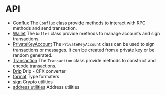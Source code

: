 # API

* [Conflux](./Conflux.md) The `Conflux` class provide methods to interact with RPC methods and send transaction.
* [Wallet](./wallet/Wallet.md) The `Wallet` class provide methods to manage accounts and sign transactions.
* [PrivateKeyAccount](./wallet/PrivateKeyAccount.md) The `PrivateKeyAccount` class can be used to sign transactions or messages. It can be created from a private key or be random generated.
* [Transaction](./Transaction.md) The `Transaction` class provide methods to construct and encode transactions.
* [Drip](./Drip.md) Drip - CFX converter
* [format](./util/format.md) Type formaters
* [sign](./util/sign.md) Crypto utilities
* [address utilities](./util/address.md) Address utilities